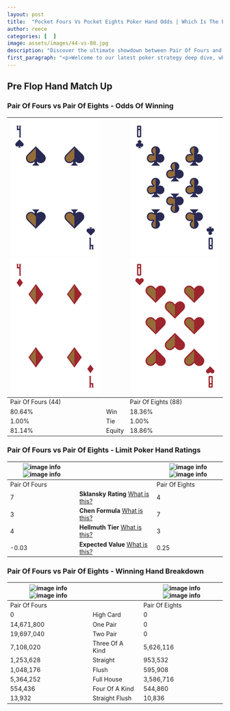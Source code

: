 ```yaml
---
layout: post
title:  "Pocket Fours Vs Pocket Eights Poker Hand Odds | Which Is The Better Hand In Poker? A Complete Guide"
author: reece
categories: [  ]
image: assets/images/44-vs-88.jpg
description: "Discover the ultimate showdown between Pair Of Fours and Pair Of Eights in poker! Uncover the odds, strategies, and scenarios where one hand triumphs over the other. Get ready to up your poker game with this thrilling analysis."
first_paragraph: "<p>Welcome to our latest poker strategy deep dive, where we're pitting two distinct hands against each other in a high-stakes showdown: Pair Of Fours vs Pair Of Eights.</p><p>In the dynamic world of poker, every decision counts, and knowing which hand holds the upper hand is key to your success at the table.</p><p>In this article, we'll dissect these two hands, explore the scenarios where one dominates the other, and equip you with the knowledge to make strategic choices that can tip the odds in your favor.</p><p>Get ready to unravel the intriguing dynamics of these poker hands and elevate your game to new heights.</p>"
---
```




[comment]: # (sp0)

## Pre Flop Hand Match Up

<div class="table hand-ratings" markdown="1"> 



### Pair Of Fours vs Pair Of Eights - Odds Of Winning


    
| ![image info](assets/images/hand1/4.png) ![image info](assets/images/hand1/4o.png) |  | ![image info](assets/images/hand2/8.png) ![image info](assets/images/hand2/8o.png) |
| -------- | -------- | -------- |
| Pair Of Fours (44) |  | Pair Of Eights (88) |
| 80.64% | Win | 18.36% |
| 1.00% | Tie | 1.00% |
| 81.14% | Equity | 18.86% |




[comment]: # (sp1)



### Pair Of Fours vs Pair Of Eights - Limit Poker Hand Ratings


    
| ![image info](https://www.riverpairs.com/assets/images/hand1/4.png) ![image info](https://www.riverpairs.com/assets/images/hand1/4o.png) |  | ![image info](https://www.riverpairs.com/assets/images/hand2/8.png) ![image info](https://www.riverpairs.com/assets/images/hand2/8o.png) |
| -------- | -------- | -------- |
| Pair Of Fours |  | Pair Of Eights |
| 7 | **Sklansky Rating** [What is this?](/sklansky-rating-explained) | 4 |
| 3 | **Chen Formula** [What is this?](/chen-formula-explained) | 7 |
| 4 | **Hellmuth Tier** [What is this?](/Hellmuth-tier-explained) | 3 |
| -0.03 | **Expected Value** [What is this?](/expected-value-explained) | 0.25 |




[comment]: # (sp2)



### Pair Of Fours vs Pair Of Eights - Winning Hand Breakdown


    
| ![image info](https://www.riverpairs.com/assets/images/hand1/4.png) ![image info](https://www.riverpairs.com/assets/images/hand1/4o.png) |  | ![image info](https://www.riverpairs.com/assets/images/hand2/8.png) ![image info](https://www.riverpairs.com/assets/images/hand2/8o.png) |
| -------- | -------- | -------- |
| Pair Of Fours |  | Pair Of Eights |
| 0 | High Card | 0 |
| 14,671,800 | One Pair | 0 |
| 19,697,040 | Two Pair | 0 |
| 7,108,020 | Three Of A Kind | 5,626,116 |
| 1,253,628 | Straight | 953,532 |
| 1,048,176 | Flush | 595,908 |
| 5,364,252 | Full House | 3,586,716 |
| 554,436 | Four Of A Kind | 544,860 |
| 13,932 | Straight Flush | 10,836 |




[comment]: # (sp3)



</div>

[comment]: # (sp4)



[comment]: # (sp5)

